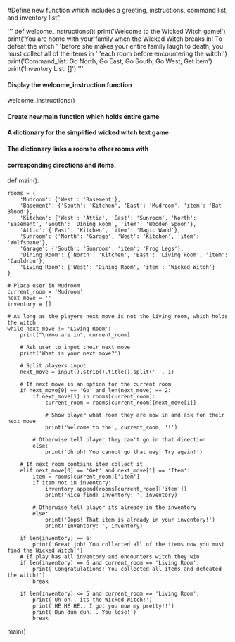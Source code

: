 #Define new function which includes a greeting, instructions, command list, and inventory list"

'''
def welcome_instructions():
    print('Welcome to the Wicked Witch game!')
    print('You are home with your family when the Wicked Witch breaks in! To defeat the witch '
          'before she makes your entire family laugh to death, you must collect all of the items in '
          'each room before encountering the witch!')
    print('Command_list: Go North, Go East, Go South, Go West, Get item')
    print('Inventory List: []')
'''


#### Display the welcome_instruction function

welcome_instructions()


#### Create new main function which holds entire game
#### A dictionary for the simplified wicked witch text game
#### The dictionary links a room to other rooms with
#### corresponding directions and items.

def main():

    rooms = {
        'Mudroom': {'West': 'Basement'},
        'Basement': {'South': 'Kitchen', 'East': 'Mudroom', 'item': 'Bat Blood'},
        'Kitchen': {'West': 'Attic', 'East': 'Sunroom', 'North': 'Basement', 'South': 'Dining Room', 'item': 'Wooden Spoon'},
        'Attic': {'East': 'Kitchen', 'item': 'Magic Wand'},
        'Sunroom': {'North': 'Garage', 'West': 'Kitchen', 'item': 'Wolfsbane'},
        'Garage': {'South': 'Sunroom', 'item': 'Frog Legs'},
        'Dining Room': {'North': 'Kitchen', 'East': 'Living Room', 'item': 'Cauldron'},
        'Living Room': {'West': 'Dining Room', 'item': 'Wicked Witch'}
    }

    # Place user in Mudroom
    current_room = 'Mudroom'
    next_move = ''
    inventory = []

    # As long as the players next move is not the living room, which holds the witch
    while next_move != 'Living Room':
        print("\nYou are in", current_room)

        # Ask user to input their next move
        print('What is your next move?')

        # Split players input
        next_move = input().strip().title().split(' ', 1)

        # If next move is an option for the current room
        if next_move[0] == 'Go' and len(next_move) == 2:
            if next_move[1] in rooms[current_room]:
                current_room = rooms[current_room][next_move[1]]

                # Show player what room they are now in and ask for their next move
                print('Welcome to the', current_room, '!')

            # Otherwise tell player they can't go in that direction
            else:
                print('Uh oh! You cannot go that way! Try again!')

        # If next room contains item collect it
        elif next_move[0] == 'Get' and next_move[1] == 'Item':
            item = rooms[current_room]['item']
            if item not in inventory:
                inventory.append(rooms[current_room]['item'])
                print('Nice find! Inventory: ', inventory)

            # Otherwise tell player its already in the inventory
            else:
                print('Oops! That item is already in your inventory!')
                print('Inventory: ', inventory)

        if len(inventory) == 6:
            print('Great job! You collected all of the items now you must find the Wicked Witch!')
        # If play has all inventory and encounters witch they win
        if len(inventory) == 6 and current_room == 'Living Room':
            print('Congratulations! You collected all items and defeated the witch!')
            break

        if len(inventory) <= 5 and current_room == 'Living Room':
            print('Uh oh.. its the Wicked Witch!')
            print('HE HE HE.. I got you now my pretty!!')
            print('Dun dun dun... You lose!')
            break


main()
